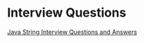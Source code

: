 # Interview Questions
[Java String Interview Questions and Answers](https://www.journaldev.com/1321/java-string-interview-questions-and-answers)


